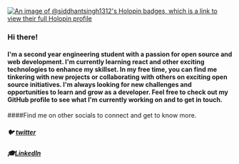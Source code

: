 [![An image of @siddhantsingh1312's Holopin badges, which is a link to view their full Holopin profile](https://holopin.me/siddhantsingh1312)](https://holopin.io/@siddhantsingh1312)

### Hi there!
#### I'm a second year engineering student with a passion for open source and web development. I'm currently learning react and other exciting technologies to enhance my skillset. In my free time, you can find me tinkering with new projects or collaborating with others on exciting open source initiatives. I'm always looking for new challenges and opportunities to learn and grow as a developer. Feel free to check out my GitHub profile to see what I'm currently working on and to get in touch.
####Find me on other socials to connect and get to know more.
##### 🐦 [twitter](https://twitter.com/si_dd_hant_?t=2MxYPkalqqORM7k9icZO2Q&s=09)
##### 🎓[LinkedIn](https://www.linkedin.com/in/siddhant-pratap-singh-2a5a86226)
